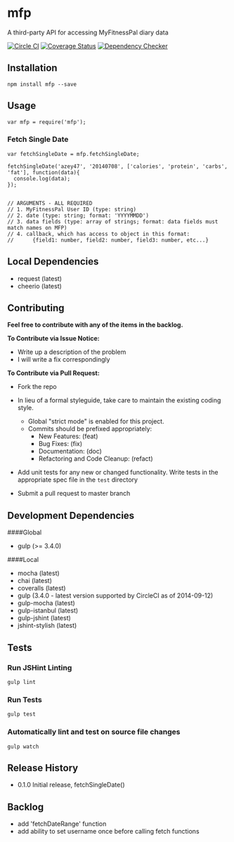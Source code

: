 mfp
==============
A third-party API for accessing MyFitnessPal diary data

[![Circle CI](https://circleci.com/gh/andrewzey/mfp.svg?style=shield&circle-token=e1f56bff19b1519adb77480cbb13550a0d3028e8)](https://circleci.com/gh/andrewzey/mfp)
[![Coverage Status](https://coveralls.io/repos/andrewzey/mfp/badge.png?branch=master)](https://coveralls.io/r/andrewzey/mfp?branch=master)
[![Dependency Checker](https://david-dm.org/andrewzey/mfp.png)](https://david-dm.org/andrewzey/mfp)

## Installation

```
npm install mfp --save
```

## Usage

```
var mfp = require('mfp');
```

### Fetch Single Date

```
var fetchSingleDate = mfp.fetchSingleDate;

fetchSingleDate('azey47', '20140708', ['calories', 'protein', 'carbs', 'fat'], function(data){
  console.log(data);
});


// ARGUMENTS - ALL REQUIRED
// 1. MyFitnessPal User ID (type: string)
// 2. date (type: string; format: 'YYYYMMDD')
// 3. data fields (type: array of strings; format: data fields must match names on MFP)
// 4. callback, which has access to object in this format:
//      {field1: number, field2: number, field3: number, etc...}
```

## Local Dependencies
- request (latest)
- cheerio (latest)


## Contributing

**Feel free to contribute with any of the items in the backlog.**

**To Contribute via Issue Notice:**

- Write up a description of the problem
- I will write a fix correspondingly

**To Contribute via Pull Request:**

- Fork the repo

- In lieu of a formal styleguide, take care to maintain the existing coding style.

  - Global "strict mode" is enabled for this project.
  - Commits should be prefixed appropriately:
    - New Features: (feat)
    - Bug Fixes: (fix)
    - Documentation: (doc)
    - Refactoring and Code Cleanup: (refact)

- Add unit tests for any new or changed functionality. Write tests in the appropriate spec file in the `test` directory

- Submit a pull request to master branch

## Development Dependencies

####Global
- gulp (>= 3.4.0)

####Local
- mocha (latest)
- chai (latest)
- coveralls (latest)
- gulp (3.4.0 - latest version supported by CircleCI as of 2014-09-12)
- gulp-mocha (latest)
- gulp-istanbul (latest)
- gulp-jshint (latest)
- jshint-stylish (latest)

## Tests

### Run JSHint Linting
```
gulp lint
```

### Run Tests
```
gulp test
```

### Automatically lint and test on source file changes
```
gulp watch
```




## Release History

* 0.1.0 Initial release, fetchSingleDate()

## Backlog
* add 'fetchDateRange' function
* add ability to set username once before calling fetch functions
